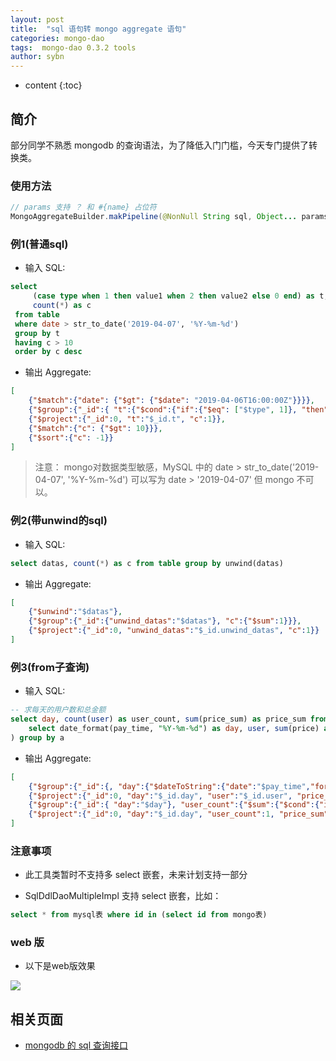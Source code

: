 ```yaml
---
layout: post
title:  "sql 语句转 mongo aggregate 语句"
categories: mongo-dao
tags:  mongo-dao 0.3.2 tools
author: sybn
---
```


* content
{:toc}

## 简介

部分同学不熟悉 mongodb 的查询语法，为了降低入门门槛，今天专门提供了转换类。





### 使用方法
```java
// params 支持 ？ 和 #{name} 占位符
MongoAggregateBuilder.makPipeline(@NonNull String sql, Object... params)
```

### 例1(普通sql)

* 输入 SQL: 

```sql
select
	 (case type when 1 then value1 when 2 then value2 else 0 end) as t,
	 count(*) as c
 from table
 where date > str_to_date('2019-04-07', '%Y-%m-%d')
 group by t
 having c > 10
 order by c desc
 ```

* 输出 Aggregate: 

```json
[
    {"$match":{"date": {"$gt": {"$date": "2019-04-06T16:00:00Z"}}}},
    {"$group":{"_id":{ "t":{"$cond":{"if":{"$eq": ["$type", 1]}, "then":"$value1", "else":{"$cond":{"if":{"$eq": ["$type", 2]}, "then":"$value2", "else":0}}}}}, "c":{"$sum":1}}},
    {"$project":{"_id":0, "t":"$_id.t", "c":1}},
    {"$match":{"c": {"$gt": 10}}},
    {"$sort":{"c": -1}}
]
```

> 注意： mongo对数据类型敏感，MySQL 中的 date > str_to_date('2019-04-07', '%Y-%m-%d') 可以写为 date > '2019-04-07' 但 mongo 不可以。

### 例2(带unwind的sql)

* 输入 SQL: 

```sql
select datas, count(*) as c from table group by unwind(datas)
 ```

* 输出 Aggregate: 

```json
[
    {"$unwind":"$datas"},
    {"$group":{"_id":{"unwind_datas":"$datas"}, "c":{"$sum":1}}},
    {"$project":{"_id":0, "unwind_datas":"$_id.unwind_datas", "c":1}}
]
```


### 例3(from子查询)

* 输入 SQL: 

``` sql
-- 求每天的用户数和总金额
select day, count(user) as user_count, sum(price_sum) as price_sum from (
	select date_format(pay_time, "%Y-%m-%d") as day, user, sum(price) as price_sum from table1 group by day, user;
) group by a
```

* 输出 Aggregate: 

```json
[
	{"$group":{"_id":{, "day":{"$dateToString":{"date":"$pay_time","format": "%Y-%m-%d"}}, "user":"$user"}, "price_sum":{"$sum":"$price"}}},
	{"$project":{"_id":0, "day":"$_id.day", "user":"$_id.user", "price_sum":1}},
	{"$group":{"_id":{ "day":"$day"}, "user_count":{"$sum":{"$cond":{"if":{"$gt":["$user", null]}, "then":1, "else":0}}}, "price_sum":{"$sum":"$price_sum"}}},
	{"$project":{"_id":0, "day":"$_id.day", "user_count":1, "price_sum":1}}
]
```

### 注意事项 

* 此工具类暂时不支持多 select 嵌套，未来计划支持一部分

* SqlDdlDaoMultipleImpl 支持 select 嵌套，比如：

```sql
select * from mysql表 where id in (select id from mongo表)
```

### web 版

* 以下是web版效果

![]({{site.baseurl}}/images/sql_query_convert_mongo_aggregate_2.png)

## 相关页面
- [mongodb 的 sql 查询接口]({{site.baseurl}}/2018/09/17/mongo-dao-by-sql/)
